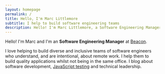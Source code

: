 ```yaml
---
layout: homepage
permalink: /
title: Hello, I'm Marc Littlemore
subtitle: I help to build software engineering teams
description: Hello! I'm Marc Littlemore, a Software Engineering Manager who writes about software development and technical leadership.
---
```


Hello! I'm Marc and I'm an **Software Engineering Manager** at [Beacon](https://beacon.com).

I love helping to build diverse and inclusive teams of software engineers who understand, and are intentional, about remote work. I help them to build quality applications whilst not being in the same office. I blog about software development, [JavaScript testing](/javascript-testing/) and technical leadership.
